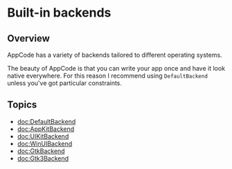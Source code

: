 # Built-in backends

## Overview

AppCode has a variety of backends tailored to different operating systems.

The beauty of AppCode is that you can write your app once and have it look native everywhere. For this reason I recommend using `DefaultBackend` unless you've got particular constraints.

## Topics

- <doc:DefaultBackend>
- <doc:AppKitBackend>
- <doc:UIKitBackend>
- <doc:WinUIBackend>
- <doc:GtkBackend>
- <doc:Gtk3Backend>
